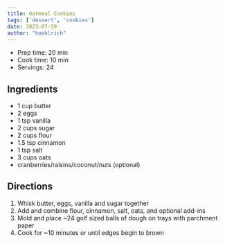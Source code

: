 ```yaml
---
title: Oatmeal Cookies
tags: ['dessert', 'cookies']
date: 2023-07-29
author: "hoehlrich"
---
```


- Prep time: 20 min
- Cook time: 10 min
- Servings: 24

## Ingredients

- 1 cup butter
- 2 eggs
- 1 tsp vanilla
- 2 cups sugar
- 2 cups flour
- 1.5 tsp cinnamon
- 1 tsp salt
- 3 cups oats
- cranberries/raisins/coconut/nuts (optional)

## Directions

1. Whisk butter, eggs, vanilla and sugar together
2. Add and combine flour, cinnamon, salt, oats, and optional add-ins
3. Mold and place ~24 golf sized balls of dough on trays with parchment paper
4. Cook for ~10 minutes or until edges begin to brown
